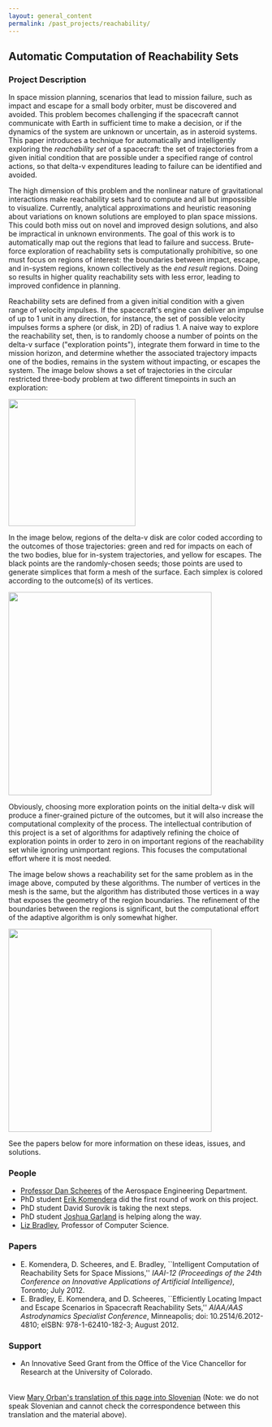 ```yaml
---
layout: general_content
permalink: /past_projects/reachability/
---
```

<h2>Automatic Computation of Reachability Sets</h2>


<h3>Project Description</h3>


In space mission planning, scenarios that lead to mission failure,
such as impact and escape for a small body orbiter, must be discovered
and avoided.  This problem becomes challenging if the spacecraft
cannot communicate with Earth in sufficient time to make a decision,
or if the dynamics of the system are unknown or uncertain, as in
asteroid systems.  This paper introduces a technique for automatically
and intelligently exploring the <i>reachability set </i> of a
spacecraft: the set of trajectories from a given initial condition
that are possible under a specified range of control actions, so that
delta-v expenditures leading to failure can be identified and avoided.


The high dimension of this problem and the nonlinear nature of
gravitational interactions make reachability sets hard to compute and
all but impossible to visualize.  Currently, analytical approximations
and heuristic reasoning about variations on known solutions are
employed to plan space missions.  This could both miss out on novel
and improved design solutions, and also be impractical in unknown
environments.  The goal of this work is to automatically map out the
regions that lead to failure and success.  Brute-force exploration of
reachability sets is computationally prohibitive, so one must focus on
regions of interest: the boundaries between impact, escape, and
in-system regions, known collectively as the <i> end result</i>
regions.  Doing so results in higher quality reachability sets with
less error, leading to improved confidence in planning.  


Reachability sets are defined from a given initial condition with a
given range of velocity impulses.  If the spacecraft's engine can
deliver an impulse of up to 1 unit in any direction, for instance, the
set of possible velocity impulses forms a sphere (or disk, in 2D) of
radius 1.  A naive way to explore the reachability set, then, is to
randomly choose a number of points on the delta-v surface
("exploration points"), integrate them forward in time to the mission
horizon, and determine whether the associated trajectory impacts one
of the bodies, remains in the system without impacting, or escapes the
system.  The image below shows a set of trajectories in the circular
restricted three-body problem at two different timepoints in such an
exploration:


<A HREF="{{ '/assets/images/CRTBP.jpg' | relative_url }}" height="500"
onMouseMove="window.status='Show this image a little larger'; return
true"><IMG SRC="{{ '/assets/images/CRTBP.jpg' | relative_url }}" height="250"></A>


In the image below, regions of the delta-v disk are color coded
according to the outcomes of those trajectories: green and red for
impacts on each of the two bodies, blue for in-system trajectories,
and yellow for escapes.  The black points are the randomly-chosen
seeds; those points are used to generate simplices that form a mesh of
the surface.  Each simplex is colored according to the outcome(s) of
its vertices.

<A HREF="{{ '/assets/images/nonadaptive-CRTBP.jpg' | relative_url }}" height="600"
onMouseMove="window.status='Show this image a little larger'; return
true"><IMG SRC="{{ '/assets/images/nonadaptive-CRTBP.jpg' | relative_url }}" height="400"></A>


Obviously, choosing more exploration points on the initial delta-v
disk will produce a finer-grained picture of the outcomes, but it will
also increase the computational complexity of the process.  The
intellectual contribution of this project is a set of algorithms for
adaptively refining the choice of exploration points in order to zero
in on important regions of the reachability set while ignoring
unimportant regions.  This focuses the computational effort where it
is most needed.

The image below shows a reachability set for the same problem as
in the image above, computed by these algorithms.  The number of
vertices in the mesh is the same, but the algorithm has distributed
those vertices in a way that exposes the geometry of the region
boundaries.  The refinement of the boundaries between the regions is
significant, but the computational effort of the adaptive algorithm is
only somewhat higher.


<A HREF="{{ '/assets/images/adaptive-CRTBP.jpg' | relative_url }}" height="600"
onMouseMove="window.status='Show this image a little larger'; return
true"><IMG SRC="{{ '/assets/images/adaptive-CRTBP.jpg' | relative_url }}" height="400"></A>


See the papers below for more information on these ideas, issues,
and solutions.

<h3> People</h3> 
<ul> 
    <li>
    <a
    href="http://ccar.colorado.edu/scheeres/Scheeres/Home.html">Professor
    Dan Scheeres</a> of the Aerospace Engineering Department.
    </li>
    <li> PhD student <a
    href="http://correll.cs.colorado.edu/?page_id=1214/">Erik
    Komendera</a> did the first round of work on this project.
    </li>
    <li>
    PhD student David Surovik is taking the next steps.
    </li>
    <li>
    PhD student <a
    href="http://csel.cs.colorado.edu/~garlanjt/">Joshua Garland</a> is
    helping along the way.</li>
    <li> <a href="{{ '/' | relative_url }}"> Liz Bradley</a>, Professor of Computer
    Science.
    </li>
</ul>

<h3> Papers</h3>

<ul>
    <li> E. Komendera, D. Scheeres, and E. Bradley,
    ``Intelligent Computation of Reachability Sets for Space Missions,''
    <i> IAAI-12 (Proceedings of the 24th Conference on Innovative
    Applications of Artificial Intelligence)</i>, Toronto; July 2012.
    </li>
    <li> E. Bradley, E. Komendera, and D. Scheeres, ``Efficiently Locating
    Impact and Escape Scenarios in Spacecraft Reachability Sets,''
    <i>AIAA/AAS Astrodynamics Specialist Conference</i>, Minneapolis; doi:
    10.2514/6.2012-4810; eISBN: 978-1-62410-182-3; August 2012.
    </li>
</ul>


<h3> Support</h3>
<ul>
    <li>
    An Innovative Seed Grant from the Office of the Vice Chancellor
    for Research at the University of Colorado.
    </li>
</ul>


<img SRC="{{ '/assets/gifs/rainbow.gif' | relative_url }}" WIDTH="350" HEIGHT="5">   



View <a href="http://www.pkwteile.ch/science/?p=52"> Mary Orban's
translation of this page into Slovenian</a> (Note: we do not speak
Slovenian and cannot check the correspondence between this translation
and the material above).



